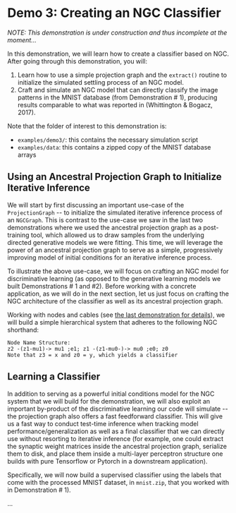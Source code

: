 # Demo 3: Creating an NGC Classifier

<i>NOTE: This demonstration is under construction and thus incomplete at the moment...</i>

In this demonstration, we will learn how to create a classifier based on NGC.
After going through this demonstration, you will:

1.  Learn how to use a simple projection graph and the `extract()` routine to
initialize the simulated settling process of an NGC model.
2.  Craft and simulate an NGC model that can directly classify the image
patterns in the MNIST database (from Demonstration \# 1), producing results
comparable to what was reported in (Whittington &amp; Bogacz, 2017).

Note that the folder of interest to this demonstration is:
+ `examples/demo3/`: this contains the necessary simulation script
+ `examples/data`: this contains a zipped copy of the MNIST database arrays

## Using an Ancestral Projection Graph to Initialize Iterative Inference

We will start by first discussing an important use-case of the `ProjectionGraph` --
to initialize the simulated iterative inference process of an `NGCGraph`. This is
contrast to the use-case we saw in the last two demonstrations where we used the
ancestral projection graph as a post-training tool, which allowed us to draw
samples from the underlying directed generative models we were fitting. This time,
we will leverage the power of an ancestral projection graph to serve as a
simple, progressively improving model of initial conditions for an iterative inference
process.

To illustrate the above use-case, we will focus on crafting an NGC model for
discriminative learning (as opposed to the generative learning models we built
Demonstrations \# 1 and \#2). Before working with a concrete application, as we
will do in the next section, let us just focus on crafting the NGC architecture
of the classifier as well as its ancestral projection graph.

Working with nodes and cables (see [the last demonstration for details](../demonstrations/demo2_create_ngc.md)),
we will build a simple hierarchical system that adheres to the following NGC shorthand:

```
Node Name Structure:
z2 -(z1-mu1)-> mu1 ;e1; z1 -(z1-mu0-)-> mu0 ;e0; z0
Note that z3 = x and z0 = y, which yields a classifier
```




## Learning a Classifier

In addition to serving as a powerful initial conditions model for the NGC system
that we will build for the demonstration, we will also exploit an important by-product
of the discriminative learning our code will simulate -- the projection graph
also offers a fast feedforward classifier. This will give us a fast way to conduct
test-time inference when tracking model performance/generalization as well as a final
classifier that we can directly use without resorting to iterative inference (for
example, one could extract the synaptic weight matrices inside the ancestral
projection graph, serialize them to disk, and place them inside a multi-layer
perceptron structure one builds with pure Tensorflow or Pytorch in a downstream
application).

Specifically, we will now build a supervised
classifier using the labels that come with the processed MNIST dataset, in `mnist.zip`,
that you worked with in Demonstration \# 1).

...
